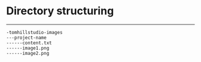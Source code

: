 # Directory structuring
-----

```
-tomhillstudio-images
---project-name
------content.txt
------image1.png
------image2.png
```
